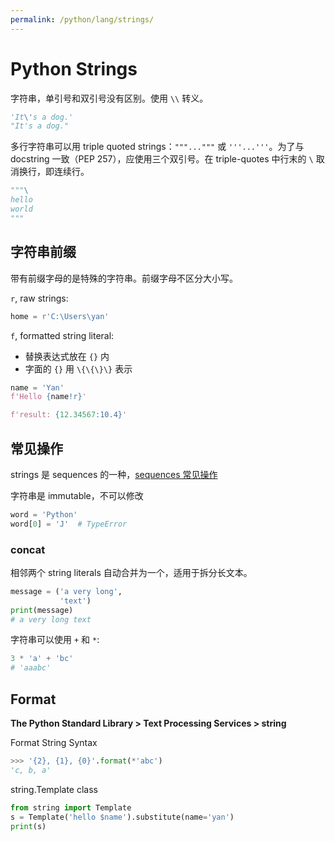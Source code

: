 ```yaml
---
permalink: /python/lang/strings/
---
```


# Python Strings

字符串，单引号和双引号没有区别。使用 `\\` 转义。

```py
'It\'s a dog.'
"It's a dog."
```

多行字符串可以用 triple quoted strings：`"""..."""` 或 `'''...'''`。为了与 docstring 一致（PEP 257），应使用三个双引号。在 triple-quotes 中行末的 `\` 取消换行，即连续行。

```py
"""\
hello
world
"""
```

## 字符串前缀

带有前缀字母的是特殊的字符串。前缀字母不区分大小写。

`r`, raw strings:

```py
home = r'C:\Users\yan'
```

`f`, formatted string literal:

- 替换表达式放在 `{}` 内
- 字面的 `{}` 用 `\{\{\}\}` 表示

```py
name = 'Yan'
f'Hello {name!r}'

f'result: {12.34567:10.4}'
```

## 常见操作

strings 是 sequences 的一种，[sequences 常见操作](sequences.md)

字符串是 immutable，不可以修改

```py
word = 'Python'
word[0] = 'J'  # TypeError
```

### concat

相邻两个 string literals 自动合并为一个，适用于拆分长文本。

```py
message = ('a very long',
           'text')
print(message)
# a very long text
```

字符串可以使用 `+` 和 `*`:

```py
3 * 'a' + 'bc'
# 'aaabc'
```

## Format

**The Python Standard Library > Text Processing Services > string**

Format String Syntax

```py
>>> '{2}, {1}, {0}'.format(*'abc')
'c, b, a'
```

string.Template class

```py
from string import Template
s = Template('hello $name').substitute(name='yan')
print(s)
```
